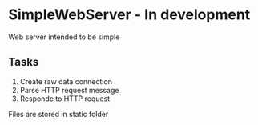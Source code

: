 # SimpleWebServer - In development
Web server intended to be simple

## Tasks
1. Create raw data connection
2. Parse HTTP request message
3. Responde to HTTP request

Files are stored in static folder

